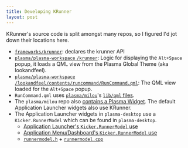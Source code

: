 ```yaml
---
title: Developing KRunner
layout: post
---
```


KRunner's source code is split amongst many repos, so I figured I'd jot down their locations here.

* [`frameworks/krunner`](https://invent.kde.org/frameworks/krunner/): declares the krunner API
* [`plasma/plasma-workspace` `/krunner`](https://invent.kde.org/plasma/plasma-workspace/-/tree/master/krunner): Logic for displaying the `Alt+Space` popup, it loads a QML view from the Plasma Global Theme (aka lookandfeel).
* [`plasma/plasma-workspace` `/lookandfeel/contents/runcommand/RunCommand.qml`](https://invent.kde.org/plasma/plasma-workspace/-/blob/master/lookandfeel/contents/runcommand/RunCommand.qml): The QML view loaded for the `Alt+Space` popup.
* `RunCommand.qml` uses [`plasma/milou`](https://invent.kde.org/plasma/milou)'s [`lib/qml` files](https://invent.kde.org/plasma/milou/-/tree/master/lib/qml).
* The `plasma/milou` repo also [contains a Plasma Widget](https://invent.kde.org/plasma/milou/-/tree/master/plasmoid). The default Application Launcher widgets also use KRunner.
* The Application Launcher widgets in `plasma-desktop` use a `Kicker.RunnerModel` which can be found in `plasma-desktop`.
  * [Application Launcher's `Kicker.RunnerModel` use](https://invent.kde.org/plasma/plasma-desktop/-/blob/master/applets/kickoff/package/contents/ui/SearchView.qml#L50)
  * [Application Menu/Dashboard's `Kicker.RunnerModel` use](https://invent.kde.org/plasma/plasma-desktop/-/blob/master/applets/kicker/package/contents/ui/main.qml#L78)
  * [`runnermodel.h`](https://invent.kde.org/plasma/plasma-workspace/-/blob/master/applets/kicker/plugin/runnermodel.h) + [`runnermodel.cpp`](https://github.com/KDE/plasma-workspace/blob/master/applets/kicker/plugin/runnermodel.cpp)
